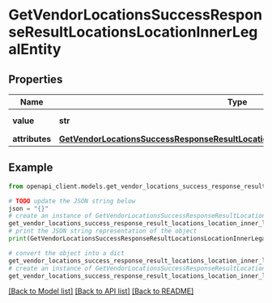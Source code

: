 # GetVendorLocationsSuccessResponseResultLocationsLocationInnerLegalEntity


## Properties

Name | Type | Description | Notes
------------ | ------------- | ------------- | -------------
**value** | **str** | Legal entity name. | 
**attributes** | [**GetVendorLocationsSuccessResponseResultLocationsLocationInnerLegalEntityAttributes**](GetVendorLocationsSuccessResponseResultLocationsLocationInnerLegalEntityAttributes.md) |  | 

## Example

```python
from openapi_client.models.get_vendor_locations_success_response_result_locations_location_inner_legal_entity import GetVendorLocationsSuccessResponseResultLocationsLocationInnerLegalEntity

# TODO update the JSON string below
json = "{}"
# create an instance of GetVendorLocationsSuccessResponseResultLocationsLocationInnerLegalEntity from a JSON string
get_vendor_locations_success_response_result_locations_location_inner_legal_entity_instance = GetVendorLocationsSuccessResponseResultLocationsLocationInnerLegalEntity.from_json(json)
# print the JSON string representation of the object
print(GetVendorLocationsSuccessResponseResultLocationsLocationInnerLegalEntity.to_json())

# convert the object into a dict
get_vendor_locations_success_response_result_locations_location_inner_legal_entity_dict = get_vendor_locations_success_response_result_locations_location_inner_legal_entity_instance.to_dict()
# create an instance of GetVendorLocationsSuccessResponseResultLocationsLocationInnerLegalEntity from a dict
get_vendor_locations_success_response_result_locations_location_inner_legal_entity_from_dict = GetVendorLocationsSuccessResponseResultLocationsLocationInnerLegalEntity.from_dict(get_vendor_locations_success_response_result_locations_location_inner_legal_entity_dict)
```
[[Back to Model list]](../README.md#documentation-for-models) [[Back to API list]](../README.md#documentation-for-api-endpoints) [[Back to README]](../README.md)


